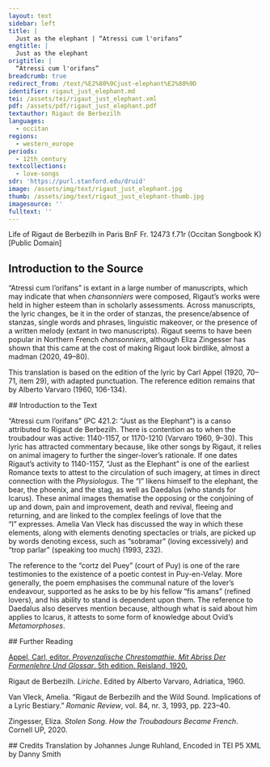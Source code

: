 ```yaml
---
layout: text
sidebar: left
title: |
  Just as the elephant | “Atressi cum l'orifans”
engtitle: |
  Just as the elephant
origtitle: |
  “Atressi cum l'orifans”
breadcrumb: true
redirect_from: /text/%E2%80%9Cjust-elephant%E2%80%9D
identifier: rigaut_just_elephant.md
tei: /assets/tei/rigaut_just_elephant.xml
pdf: /assets/pdf/rigaut_just_elephant.pdf
textauthor: Rigaut de Berbezilh
languages:
  - occitan
regions:
  - western_europe
periods:
  - 12th_century
textcollections:
  - love-songs
sdr: 'https://purl.stanford.edu/druid'
image: /assets/img/text/rigaut_just_elephant.jpg
thumb: /assets/img/text/rigaut_just_elephant-thumb.jpg
imagesource: ''
fulltext: ''
---
```

 Life of Rigaut de Berbezilh in Paris BnF Fr. 12473 f.71r (Occitan Songbook K) [Public Domain]

 
 
## Introduction to the Source 
<p>“Atressi cum l’orifans” is extant in a large number of manuscripts, which may indicate that when <em>chansonniers</em> were composed, Rigaut’s works were held in higher esteem than in scholarly assessments. Across manuscripts, the lyric changes, be it in the order of stanzas, the presence/absence of stanzas, single words and phrases, linguistic makeover, or the presence of a written melody (extant in two manuscripts). Rigaut seems to have been popular in Northern French <em>chansonniers</em>, although Eliza Zingesser has shown that this came at the cost of making Rigaut look birdlike, almost a madman (2020, 49–80).</p> <p>This translation is based on the edition of the lyric by Carl Appel (1920, 70–71, item 29), with adapted punctuation. The reference edition remains that by Alberto Varvaro (1960, 106-134).</p>
## Introduction to the Text 
<p dir="ltr" id="docs-internal-guid-31afca4d-7fff-fbd9-6c10-85bfc03f3c20">“Atressi cum l’orifans” (PC 421.2: “Just as the Elephant”) is a canso attributed to Rigaut de Berbezilh. There is contention as to when the troubadour was active: 1140-1157, or 1170-1210 (Varvaro 1960, 9–30). This lyric has attracted commentary because, like other songs by Rigaut, it relies on animal imagery to further the singer-lover’s rationale. If one dates Rigaut’s activity to 1140-1157, “Just as the Elephant” is one of the earliest Romance texts to attest to the circulation of such imagery, at times in direct connection with the <em>Physiologus</em>. The “I” likens himself to the elephant, the bear, the phoenix, and the stag, as well as Daedalus (who stands for Icarus). These animal images thematise the opposing or the conjoining of up and down, pain and improvement, death and revival, fleeing and returning, and are linked to the complex feelings of love that the “I” expresses. Amelia Van Vleck has discussed the way in which these elements, along with elements denoting spectacles or trials, are picked up by words denoting excess, such as “sobramar” (loving excessively) and “trop parlar” (speaking too much) (1993, 232).</p> <p>The reference to the “cortz del Puey” (court of Puy) is one of the rare testimonies to the existence of a poetic contest in Puy-en-Velay. More generally, the poem emphasises the communal nature of the lover’s endeavour, supported as he asks to be by his fellow “fis amans” (refined lovers), and his ability to stand is dependent upon them. The reference to Daedalus also deserves mention because, although what is said about him applies to Icarus, it attests to some form of knowledge about Ovid’s <em>Metamorphoses</em>.</p>
## Further Reading 
<p><a href="https://archive.org/details/provenzalischec00appe/mode/2up">Appel, Carl, editor. <em>Provenzalische Chrestomathie. Mit Abriss Der Formenlehre Und Glossar</em>. 5th edition. Reisland, 1920.</a></p> <p>Rigaut de Berbezilh. <em>Liriche</em>. Edited by Alberto Varvaro, Adriatica, 1960.</p> <p>Van Vleck, Amelia. “Rigaut de Berbezilh and the Wild Sound. Implications of a Lyric Bestiary.” <em>Romanic Review</em>, vol. 84, nr. 3, 1993, pp. 223–40.</p> <p>Zingesser, Eliza.<em> Stolen Song. How the Troubadours Became French</em>. Cornell UP, 2020.</p>
## Credits
Translation by Johannes Junge Ruhland, Encoded in TEI P5 XML by Danny Smith
